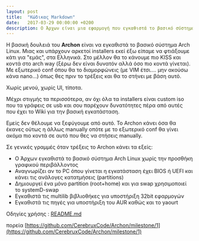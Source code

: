 ```yaml
---
layout: post
title:  "Κώδικας Markdown"
date:   2017-03-29 00:00:00 +0200
description: Ο Άρχων είναι μια εφαρμογή που εγκαθιστά το βασικό σύστημα Arch Linux χωρίς την προσθήκη γραφικού περιβάλλοντος
---
```


Η βασική δουλειά του **Archon** είναι να εγκαθιστά το βασικό σύστημα Arch Linux.
Μιας και υπάρχουν αρκετοί installers εκεί έξω είπαμε να φτιάξουμε κάτι για "εμάς", στα Ελληνικά. Στο μέλλον θα το κάνουμε πιο KISS και κοντά στο arch way (ξέρω δεν είναι δυνατόν αλλά όσο πιο κοντά γίνεται). Με εξωτερικό conf όπου θα το διαμορφώνεις (με VIM έτσι.... μην ακούσω κάνα nano...) όπως θες πριν το τρέξεις και θα το στήνει με βάση αυτό.

Χωρίς μενού, χωρίς UI, τίποτα.

Μέχρι στιγμής τα περισσότερα, αν όχι όλα τα installers είναι custom iso που τα γράφεις σε usb και σου παρέχουν δυνατότητες πέρα από αυτές που έχει το Wiki για την βασική εγκατάσταση.

Εμείς δεν θέλουμε να ξεφύγουμε από αυτό. Το Archon κάνει όσα θα έκανες ούτως η άλλως manually οπότε με το εξωτερικό conf θα γίνει ακόμα πιο κοντά σε αυτό που θες να στήσεις manually.

Σε γενικές γραμμές όταν τρέξεις το Archon κάνει τα εξείς:

* Ο Άρχων εγκαθιστά το βασικό σύστημα Arch Linux χωρίς την προσθήκη γραφικού περιβάλλοντος
* Αναγνωρίζει αν το PC όπου γίνεται η εγκατάσταση έχει BIOS ή UEFI και κάνει τις ανάλογες κατατμήσεις (partitions)
* Δημιουργεί ένα μόνο partition (root+home) και για swap χρησιμοποιεί το systemD-swap
* Εγκαθιστά τις multilib βιβλιοθήκες για υποστήριξη 32bit εφαρμογών
* Εγκαθιστά τις πηγές για υποστήριξη του AUR καθώς και το yaourt

Οδηγίες χρήσης : [README.md](https://github.com/CerebruxCode/Archon/blob/master/README.md)

πορεία [https://github.com/CerebruxCode/Archon/milestone/1](https://github.com/CerebruxCode/Archon/milestone/1)
